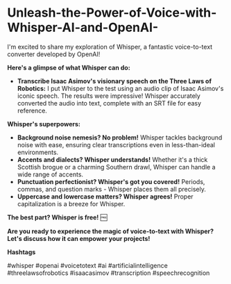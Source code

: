 # Unleash-the-Power-of-Voice-with-Whisper-AI-and-OpenAI-

I'm excited to share my exploration of Whisper, a fantastic voice-to-text converter developed by OpenAI!

**Here's a glimpse of what Whisper can do:**

* **Transcribe Isaac Asimov's visionary speech on the Three Laws of Robotics:** I put Whisper to the test using an audio clip of Isaac Asimov's iconic speech. The results were impressive! Whisper accurately converted the audio into text, complete with an SRT file for easy reference.
  
**Whisper's superpowers:**

* **Background noise nemesis? No problem!** Whisper tackles background noise with ease, ensuring clear transcriptions even in less-than-ideal environments. 
* **Accents and dialects? Whisper understands!** Whether it's a thick Scottish brogue or a charming Southern drawl, Whisper can handle a wide range of accents.
* **Punctuation perfectionist? Whisper's got you covered!** Periods, commas, and question marks - Whisper places them all precisely. 
* **Uppercase and lowercase matters? Whisper agrees!** Proper capitalization is a breeze for Whisper.

**The best part? Whisper is free!** 🆓

**Are you ready to experience the magic of voice-to-text with Whisper? Let's discuss how it can empower your projects!**

**Hashtags**

#whisper #openai #voicetotext #ai #artificialintelligence #threelawsofrobotics #isaacasimov #transcription #speechrecognition
